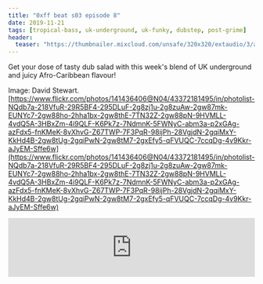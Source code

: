 ```yaml
---
title: "0xff beat s03 episode 8"
date: 2019-11-21
tags: [tropical-bass, uk-underground, uk-funky, dubstep, post-grime]
header:
  teaser: "https://thumbnailer.mixcloud.com/unsafe/320x320/extaudio/3/a/b/3/84f5-362b-4935-a6eb-cf71e8ab654f"
---
```


Get your dose of tasty dub salad with this week's blend of UK underground and juicy Afro-Caribbean flavour!

Image: David Stewart. 
[https://www.flickr.com/photos/141436406@N04/43372181495/in/photolist-NQdb7a-218VfuR-29R5BF4-295DLuF-2g8zj1u-2g8zuAw-2gw87mk-EUNYc7-2gw88ho-2hha1bx-2gw8thE-7TN32Z-2gw88pN-9HVMLL-4vdQ5A-3HBxZm-4i9QLF-K6Pk7z-7NdmnK-5FWNyC-abm3a-p2xGAg-azFdx5-fnKMeK-8vXhvG-Z67TWP-7F3PqR-98ijPh-28VgjdN-2gqiMxY-KkHd4B-2gw8tUg-2gqiPwN-2gw8tM7-2gxEfy5-qFVUQC-7ccqDg-4v9Kkr-aJyEM-Sffe6w](https://www.flickr.com/photos/141436406@N04/43372181495/in/photolist-NQdb7a-218VfuR-29R5BF4-295DLuF-2g8zj1u-2g8zuAw-2gw87mk-EUNYc7-2gw88ho-2hha1bx-2gw8thE-7TN32Z-2gw88pN-9HVMLL-4vdQ5A-3HBxZm-4i9QLF-K6Pk7z-7NdmnK-5FWNyC-abm3a-p2xGAg-azFdx5-fnKMeK-8vXhvG-Z67TWP-7F3PqR-98ijPh-28VgjdN-2gqiMxY-KkHd4B-2gw8tUg-2gqiPwN-2gw8tM7-2gxEfy5-qFVUQC-7ccqDg-4v9Kkr-aJyEM-Sffe6w)

<iframe width="100%" height="120" src="https://www.mixcloud.com/widget/iframe/?hide_cover=1&light=1&feed=%2F0xff-beat%2F0xff-beat-s03-episode-8%2F" frameborder="0" ></iframe>
